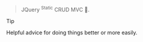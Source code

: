 > JQuery <sup>Static</sup> CRUD MVC :tada:.

> [!TIP]
> Helpful advice for doing things better or more easily.
